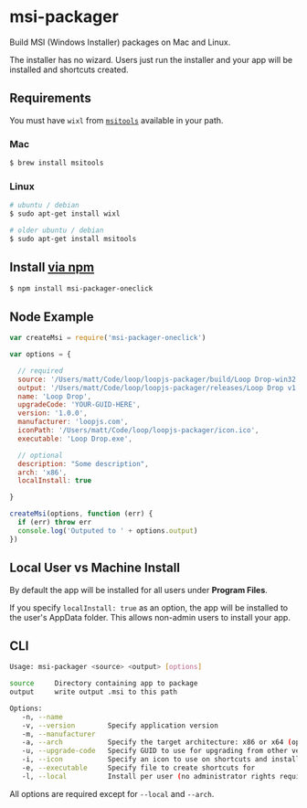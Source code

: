 msi-packager
===

Build MSI (Windows Installer) packages on Mac and Linux.

The installer has no wizard. Users just run the installer and your app will be installed and shortcuts created.

## Requirements

You must have `wixl` from [`msitools`](https://wiki.gnome.org/msitools) available in your path.

### Mac

```bash
$ brew install msitools
```

### Linux

```bash
# ubuntu / debian
$ sudo apt-get install wixl
```

```bash
# older ubuntu / debian
$ sudo apt-get install msitools
```


## Install [via npm](https://www.npmjs.com/package/msi-packager)

```bash
$ npm install msi-packager-oneclick
```

## Node Example

```js
var createMsi = require('msi-packager-oneclick')

var options = {

  // required
  source: '/Users/matt/Code/loop/loopjs-packager/build/Loop Drop-win32',
  output: '/Users/matt/Code/loop/loopjs-packager/releases/Loop Drop v1.0.0.msi',
  name: 'Loop Drop',
  upgradeCode: 'YOUR-GUID-HERE',
  version: '1.0.0',
  manufacturer: 'loopjs.com',
  iconPath: '/Users/matt/Code/loop/loopjs-packager/icon.ico',
  executable: 'Loop Drop.exe',

  // optional
  description: "Some description",
  arch: 'x86',
  localInstall: true

}

createMsi(options, function (err) {
  if (err) throw err
  console.log('Outputed to ' + options.output)
})
```

## Local User vs Machine Install

By default the app will be installed for all users under **Program Files**.

If you specify `localInstall: true` as an option, the app will be installed to the user's AppData folder. This allows non-admin users to install your app. 

## CLI

```bash
Usage: msi-packager <source> <output> [options]

source     Directory containing app to package
output     write output .msi to this path

Options:
   -n, --name           
   -v, --version        Specify application version
   -m, --manufacturer   
   -a, --arch           Specify the target architecture: x86 or x64 (optional)
   -u, --upgrade-code   Specify GUID to use for upgrading from other versions
   -i, --icon           Specify an icon to use on shortcuts and installer
   -e, --executable     Specify file to create shortcuts for
   -l, --local          Install per user (no administrator rights required)
```

All options are required except for `--local` and `--arch`.

